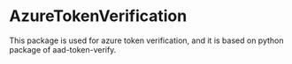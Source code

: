 # AzureTokenVerification

This package is used for azure token verification, and it is based on python package of aad-token-verify.